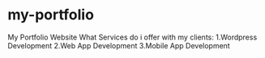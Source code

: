 # my-portfolio
My Portfolio Website
What Services do i offer with my clients:
1.Wordpress Development
2.Web App Development
3.Mobile App Development
